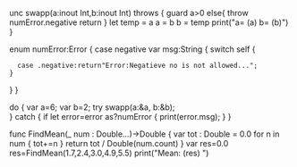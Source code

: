 unc swapp(a:inout Int,b:inout Int) throws
{
  guard a>0 else{
    throw numError.negative
    return
  }
    let temp = a
    a = b
    b = temp
    print("a= \(a) b= \(b)")
}

enum numError:Error
{
  case negative
  var msg:String
  {
    switch self
    {
     
      case .negative:return"Error:Negatieve no is not allowed...";
    }
  }
}

do
{
 var a=6;
 var b=2;
  try swapp(a:&a, b:&b);  
}
catch
{
  if let error=error as?numError
  {
    print(error.msg);
  }
}

func FindMean(_ num : Double...)->Double
{
    var tot : Double = 0.0
    for n in num
    {
        tot+=n
    }
 return tot / Double(num.count)
}
var res=0.0
res=FindMean(1.7,2.4,3.0,4.9,5.5)
print("Mean: \(res) ")

 
 
